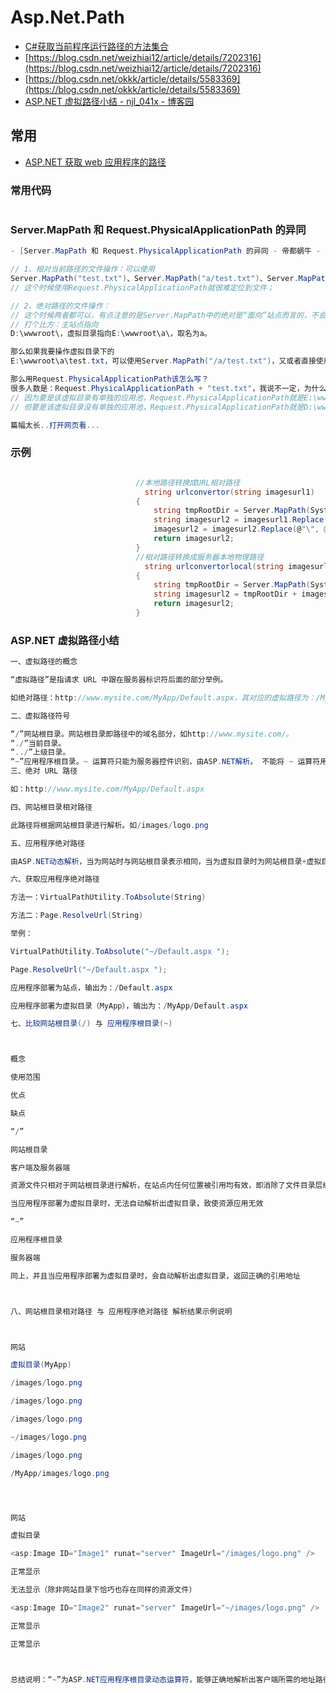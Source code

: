 # Asp.Net.Path

- [C#获取当前程序运行路径的方法集合](https://www.cnblogs.com/CSharpLover/p/5969017.html)
- [https://blog.csdn.net/weizhiai12/article/details/7202316](https://blog.csdn.net/weizhiai12/article/details/7202316)
- [https://blog.csdn.net/okkk/article/details/5583369](https://blog.csdn.net/okkk/article/details/5583369)
- [ASP.NET 虚拟路径小结 - njl_041x - 博客园](https://www.cnblogs.com/njl041x/p/3625248.html)

## 常用

- [ASP.NET 获取 web 应用程序的路径](https://www.cnblogs.com/ToFlying/p/3182396.html)

### 常用代码

```c#

```

### Server.MapPath 和 Request.PhysicalApplicationPath 的异同

```C#
- [Server.MapPath 和 Request.PhysicalApplicationPath 的异同 - 帝都蜗牛 - 博客园](https://www.cnblogs.com/MrWby/p/4349962.html)

// 1、相对当前路径的文件操作：可以使用
Server.MapPath("test.txt")、Server.MapPath("a/test.txt")、Server.MapPath("../b/test.txt")
// 这个时候使用Request.PhysicalApplicationPath就很难定位到文件；

// 2、绝对路径的文件操作：
// 这个时候两者都可以，有点注意的是Server.MapPath中的绝对是“面向”站点而言的，不会因为“虚拟目录”本身的属性不同而变化，Request.PhysicalApplicationPath就并非如此。
// 打个比方：主站点指向
D:\wwwroot\，虚拟目录指向E:\wwwroot\a\，取名为a。

那么如果我要操作虚拟目录下的
E:\wwwroot\a\test.txt，可以使用Server.MapPath("/a/test.txt")，又或者直接使用Server.MapPath("~/test.txt")；

那么用Request.PhysicalApplicationPath该怎么写？
很多人数是：Request.PhysicalApplicationPath + "test.txt"，我说不一定，为什么？
// 因为要是该虚拟目录有单独的应用池，Request.PhysicalApplicationPath就是E:\wwwroot\a\，后面加上test.txt就是E:\wwwroot\a\test.txt；
// 但要是该虚拟目录没有单独的应用池，Request.PhysicalApplicationPath就是D:\wwwroot\，不管你后面怎么加，都定位不到我要找到文件了。呵呵……

篇幅太长..打开网页看...
```

### 示例

```c#

                            //本地路径转换成URL相对路径
                              string urlconvertor(string imagesurl1)
                            {
                                string tmpRootDir = Server.MapPath(System.Web.HttpContext.Current.Request.ApplicationPath.ToString());//获取程序根目录
                                string imagesurl2 = imagesurl1.Replace(tmpRootDir, ""); //转换成相对路径
                                imagesurl2 = imagesurl2.Replace(@"\", @"/");
                                return imagesurl2;
                            }
                            //相对路径转换成服务器本地物理路径
                              string urlconvertorlocal(string imagesurl1)
                            {
                                string tmpRootDir = Server.MapPath(System.Web.HttpContext.Current.Request.ApplicationPath.ToString());//获取程序根目录
                                string imagesurl2 = tmpRootDir + imagesurl1.Replace(@"/", @"\"); //转换成绝对路径
                                return imagesurl2;
                            }

```

### ASP.NET 虚拟路径小结

```c#
一、虚拟路径的概念

“虚拟路径”是指请求 URL 中跟在服务器标识符后面的部分举例。

如绝对路径：http://www.mysite.com/MyApp/Default.aspx，其对应的虚拟路径为：/MyApp/Default.aspx。

二、虚拟路径符号

“/”网站根目录。网站根目录即路径中的域名部分，如http://www.mysite.com/。
“./”当前目录。
“../”上级目录。
“~”应用程序根目录。~ 运算符只能为服务器控件识别，由ASP.NET解析。 不能将 ~ 运算符用于客户端元素。
三、绝对 URL 路径

如：http://www.mysite.com/MyApp/Default.aspx

四、网站根目录相对路径

此路径将根据网站根目录进行解析。如/images/logo.png

五、应用程序绝对路径

由ASP.NET动态解析，当为网站时与网站根目录表示相同，当为虚拟目录时为网站根目录+虚拟目录名

六、获取应用程序绝对路径

方法一：VirtualPathUtility.ToAbsolute(String)

方法二：Page.ResolveUrl(String)

举例：

VirtualPathUtility.ToAbsolute("~/Default.aspx ");

Page.ResolveUrl("~/Default.aspx ");

应用程序部署为站点，输出为：/Default.aspx

应用程序部署为虚拟目录（MyApp），输出为：/MyApp/Default.aspx

七、比较网站根目录(/) 与 应用程序根目录(~)



概念

使用范围

优点

缺点

“/”

网站根目录

客户端及服务器端

资源文件只相对于网站根目录进行解析，在站点内任何位置被引用均有效，即消除了文件目录层级改变对资源文件引用的影响

当应用程序部署为虚拟目录时，无法自动解析出虚拟目录，致使资源应用无效

“~”

应用程序根目录

服务器端

同上，并且当应用程序部署为虚拟目录时，会自动解析出虚拟目录，返回正确的引用地址



八、网站根目录相对路径 与 应用程序绝对路径 解析结果示例说明



网站

虚拟目录(MyApp)

/images/logo.png

/images/logo.png

/images/logo.png

~/images/logo.png

/images/logo.png

/MyApp/images/logo.png




网站

虚拟目录

<asp:Image ID="Image1" runat="server" ImageUrl="/images/logo.png" />

正常显示

无法显示（除非网站目录下恰巧也存在同样的资源文件）

<asp:Image ID="Image2" runat="server" ImageUrl="~/images/logo.png" />

正常显示

正常显示



总结说明：“~”为ASP.NET应用程序根目录动态运算符，能够正确地解析出客户端所需的地址路径，消除了虚拟目录及文件目录层级变化所带来的影响。其他路径表示一旦给出即为静态，当目录结构发生变化时，会有一定的影响。
```
